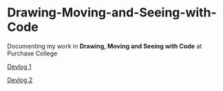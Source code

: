 # Drawing-Moving-and-Seeing-with-Code

Documenting my work in **Drawing, Moving and Seeing with Code** at Purchase College

[Devlog 1](https://prose.io/#famousShame/Drawing-Moving-and-Seeing-with-Code/blob/main/2021-02-04-Devlog-1.md)


[Devlog 2](https://famousshame.github.io/Drawing-Moving-and-Seeing-with-Code/2021-02-18-Devlog2)
